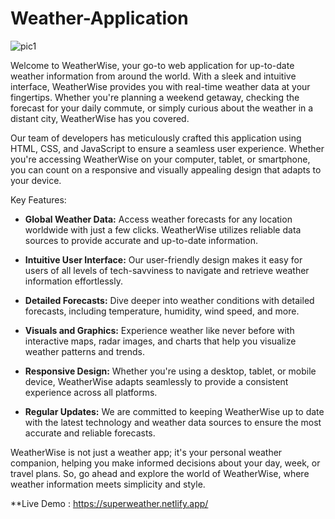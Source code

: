 # Weather-Application

![pic1](https://github.com/sbose13/Weather-Application/assets/114461661/1145bd64-b6c9-4679-8bbe-9f2cecf83901)


Welcome to WeatherWise, your go-to web application for up-to-date weather information from around the world. With a sleek and intuitive interface, WeatherWise provides you with real-time weather data at your fingertips. Whether you're planning a weekend getaway, checking the forecast for your daily commute, or simply curious about the weather in a distant city, WeatherWise has you covered.

Our team of developers has meticulously crafted this application using HTML, CSS, and JavaScript to ensure a seamless user experience. Whether you're accessing WeatherWise on your computer, tablet, or smartphone, you can count on a responsive and visually appealing design that adapts to your device.

Key Features:
- **Global Weather Data:** Access weather forecasts for any location worldwide with just a few clicks. WeatherWise utilizes reliable data sources to provide accurate and up-to-date information.

- **Intuitive User Interface:** Our user-friendly design makes it easy for users of all levels of tech-savviness to navigate and retrieve weather information effortlessly.

- **Detailed Forecasts:** Dive deeper into weather conditions with detailed forecasts, including temperature, humidity, wind speed, and more.

- **Visuals and Graphics:** Experience weather like never before with interactive maps, radar images, and charts that help you visualize weather patterns and trends.

- **Responsive Design:** Whether you're using a desktop, tablet, or mobile device, WeatherWise adapts seamlessly to provide a consistent experience across all platforms.

- **Regular Updates:** We are committed to keeping WeatherWise up to date with the latest technology and weather data sources to ensure the most accurate and reliable forecasts.

WeatherWise is not just a weather app; it's your personal weather companion, helping you make informed decisions about your day, week, or travel plans. So, go ahead and explore the world of WeatherWise, where weather information meets simplicity and style.

**Live Demo : https://superweather.netlify.app/
